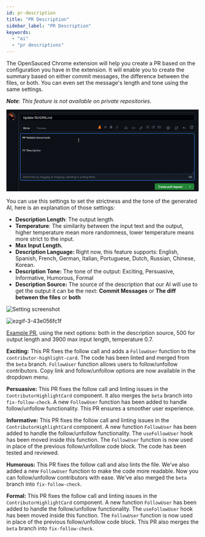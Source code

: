 ```yaml
---
id: pr-description
title: "PR Description"
sidebar_label: "PR Description"
keywords:
  - "ai"
  - "pr descriptions"
---
```


The OpenSauced Chrome extension will help you create a PR based on the configuration you have in the extension. It will enable you to create the summary based on either commit messages, the difference between the files, or both. You can even set the message's length and tone using the same settings.

_**Note**: This feature is not available on private repositories._

![generate pr description](../../../static/gif/pr-description.gif)

You can use this settings to set the strictness and the tone of the generated AI, here is an explanation of those settings:

- **Description Length**: The output length.
- **Temperature**: The similarity between the input text and the output, higher temperature mean more randomness, lower temperature means more strict to the input.
- **Max Input Length.**
- **Description Language:** Right now, this feature supports: English, Spanish, French, German, Italian, Portuguese, Dutch, Russian, Chinese, Korean.
- **Description Tone:** The tone of the output: Exciting, Persuasive, Informative, Humorous, Formal
- **Description Source:** The source of the description that our AI will use to get the output it can be the next: **Commit Messages** or **The diff between the files** or **both**

![Setting screenshot](https://user-images.githubusercontent.com/18273833/241760972-aa10eabe-3c01-4921-956a-ab85bada1575.png)

![ezgif-3-43e056fc1f](https://github.com/open-sauced/docs.opensauced.pizza/assets/18273833/fa19fa8e-e652-461c-8df4-6e959c9b9943)

[Example PR](https://github.com/open-sauced/insights/pull/1197), using the next options: both in the description source, 500 for output length and 3900 max input length, temperature 0.7.

**Exciting:** This PR fixes the follow call and adds a `FollowUser` function to the `contributor-highlight-card`. The code has been linted and merged from the `beta` branch. `FollowUser` function allows users to follow/unfollow contributors. Copy link and follow/unfollow options are now available in the dropdown menu.

**Persuasive:** This PR fixes the follow call and linting issues in the `ContributorHighlightCard` component. It also merges the `beta` branch into `fix-follow-check`. A new `FollowUser` function has been added to handle follow/unfollow functionality. This PR ensures a smoother user experience.

**Informative:** This PR fixes the follow call and linting issues in the `ContributorHighlightCard` component. A new function `FollowUser` has been added to handle the follow/unfollow functionality. The `useFollowUser` hook has been moved inside this function. The `FollowUser` function is now used in place of the previous follow/unfollow code block. The code has been tested and reviewed.

**Humorous:** This PR fixes the follow call and also lints the file. We've also added a new `FollowUser` function to make the code more readable. Now you can follow/unfollow contributors with ease. We've also merged the `beta` branch into `fix-follow-check`.

**Formal:** This PR fixes the follow call and linting issues in the `ContributorHighlightCard` component. A new function `FollowUser` has been added to handle the follow/unfollow functionality. The `useFollowUser` hook has been moved inside this function. The `FollowUser` function is now used in place of the previous follow/unfollow code block. This PR also merges the `beta` branch into `fix-follow-check`.
